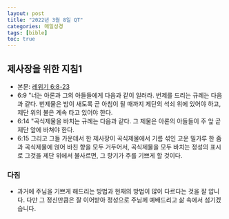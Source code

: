 ```yaml
---
layout: post
title: "2022년 3월 8일 QT"
categories: 매일성경
tags: [bible]
toc: true
---
```


## 제사장을 위한 지침1
- 본문: [레위기 6:8-23](https://www.bskorea.or.kr/bible/korbibReadpage.php?version=SAENEW&book=lev&chap=6&sec=8&cVersion=&fontSize=15px&fontWeight=normal#focus)
- 6:9 "너는 아론과 그의 아들들에게 다음과 같이 일러라. 번제를 드리는 규례는 다음과 같다. 번제물은 밤이 새도록 곧 아침이 될 때까지 제단의 석쇠 위에 있어야 하고, 제단 위의 불은 계속 타고 있어야 한다.
- 6:14 "곡식제물을 바치는 규례는 다음과 같다. 그 제물은 아론의 아들들이 주 앞 곧 제단 앞에 바쳐야 한다.
- 6:15 그리고 그들 가운데서 한 제사장이 곡식제물에서 기름 섞인 고운 밀가루 한 줌과 곡식제물에 얹어 바친 향을 모두 거두어서, 곡식제물을 모두 바치는 정성의 표시로 그것을 제단 위에서 불사르면, 그 향기가 주를 기쁘게 할 것이다.

### 다짐
- 과거에 주님을 기쁘게 해드리는 방법과 현재의 방법이 많이 다르다는 것을 잘 압니다. 다만 그 정신만큼은 잘 이어받아 정성으로 주님께 예배드리고 삶 속에서 섬기겠습니다.
